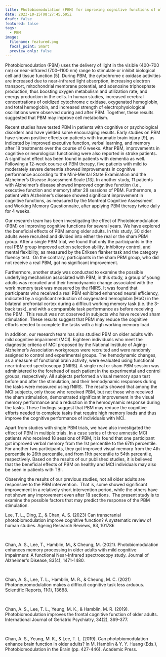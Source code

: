 ```yaml
---
title: Photobiomodulation (PBM) for improving cognitive functions of older adults
date: 2023-10-15T08:27:45.595Z
draft: false
featured: false
tags:
  - PBM
image:
  filename: featured.png
  focal_point: Smart
  preview_only: false
---
```

Photobiomodulation (PBM) uses the delivery of light in the visible (400–700 nm) or near-infrared (700–1100 nm) range to stimulate or inhibit biological cell and tissue function \[5]. During PBM, the cytochrome c oxidase activities are increased due to near-infrared light absorption, increasing electron transport, mitochondrial membrane potential, and adenosine triphosphate production, thus boosting oxygen metabolism and utilization rate, and energy production in the cells. In human studies, increased cerebral concentrations of oxidized cytochrome c oxidase, oxygenated hemoglobin, and total hemoglobin, and increased strength of electrophysiological oscillations were observed during and after PBM. Together, these results suggested that PBM may improve cell metabolism. 

Recent studies have tested PBM in patients with cognitive or psychological disorders and have yielded some encouraging results. Early studies on PBM have shown positive effects on patients with traumatic brain injury \[9], as indicated by improved executive function, verbal learning, and memory after 18 treatments over the course of 6 weeks. After PBM, improvements in cognitive or neurological functioning were also reported in stroke patients. A significant effect has been found in patients with dementia as well. Following a 12-week course of PBM therapy, five patients with mild to moderately severe dementia showed improvements in cognitive performance according to the Mini-Mental State Examination and the Alzheimer’s Disease Assessment Scale \[13]. In another study, 11 patients with Alzheimer’s disease showed improved cognitive function (i.e., executive function and memory) after 28 sessions of PBM. Furthermore, a patient with Alzheimer’s disease showed significant improvement in cognitive functions, as measured by the Montreal Cognitive Assessment and Working Memory Questionnaire, after applying PBM therapy twice daily for 4 weeks.  

Our research team has been investigating the effect of Photobiomodulation (PBM) on improving cognitive functions for several years. We have explored the beneficial effects of PBM among older adults. In this study, 30 older adults were recruited and divided into either the real or the sham PBM group. After a single PBM trial, we found that only the participants in the real PBM group improved action selection ability, inhibitory control, and mental flexibility, as measured by the Eriksen flanker task and the category fluency test.  On the contrary, participants in the sham PBM group, who did not receive a real PBM, got no significant improvement.

Furthermore, another study was conducted to examine the possible underlying mechanism associated with PBM, in this study, a group of young adults was recruited and their hemodynamic change associated with the work memory task was measured by the fNIRS. It was found that participants who received a real PBM exhibited enhanced neural efficiency, indicated by a significant reduction of oxygenated hemoglobin (HbO) in the bilateral prefrontal cortex during a difficult working memory task (i.e. the 3-back task), and with a comparable task performance as before receiving the PBM.  This result was not observed in subjects who have received sham stimulation. These results suggest that PBM may reduce the cognitive efforts needed to complete the tasks with a high working memory load.  

In addition, our research team has also studied PBM on older adults with mild cognitive impairment (MCI). Eighteen individuals who meet the diagnostic criteria of MCI proposed by the National Institute of Aging-Alzheimer’s Association workgroups were recruited and were randomly assigned to control and experimental groups. The hemodynamic changes, as a measure of functional brain activity, were evaluated using functional near-infrared spectroscopy (fNIRS). A single real or sham PBM session was administered to the forehead of each patient in the experimental and control groups, respectively. All subjects performed a visual memory span test before and after the stimulation, and their hemodynamic responses during the tasks were measured using fNIRS.  The results showed that among the MCI subjects, only those who received PBM, but not those who received the sham stimulation, demonstrated significant improvement in the visual memory performance and a reduction in the hemodynamic response during the tasks. These findings suggest that PBM may reduce the cognitive efforts needed to complete tasks that require high memory loads and thus improve the cognitive performance of individuals with MCI. 

Apart from studies with single PBM trials, we have also investigated the effect of PBM in multiple trials. In a case series of three amnestic MCI patients who received 18 sessions of PBM, it is found that one participant got improved verbal memory from the 1st percentile to the 67th percentile. For another two participants, they got improved visual memory from the 4th percentile to 26th percentile, and from 11th percentile to 54th percentile, respectively. Based on the results of our published studies, it is believed that the beneficial effects of PBM on healthy and MCI individuals may also be seen in patients with TBI. 

Observing the results of our previous studies, not all older adults are responsive to the PBM intervention.  That is, some showed significant improvement in a relatively short intervention period, while the others have not shown any improvement even after 18 sections.  The present study is to examine the possible factors that may predict the response of the PBM stimulation.



Lee, T. L., Ding, Z., & Chan, A. S. (2023) Can transcranial photobiomodulation improve cognitive function? A systematic review of human studies. Ageing Research Reviews, 83, 101786

 

Chan, A. S., Lee, T., Hamblin, M., & Cheung, M. (2021). Photobiomodulation enhances memory processing in older adults with mild cognitive impairment: A functional Near-Infrared spectroscopy study. Journal of Alzheimer's Disease, 83(4), 1471-1480. 

​

Chan, A. S., Lee, T. L., Hamblin, M. R., & Cheung, M. C. (2021) Photoneuromodulation makes a difficult cognitive task less arduous. Scientific Reports, 11(1), 13688.

​

Chan, A. S., Lee, T. L., Yeung, M. K., & Hamblin, M. R. (2019). Photobiomodulation improves the frontal cognitive function of older adults. International Journal of Geriatric Psychiatry, 34(2), 369-377.

​

Chan, A. S., Yeung, M. K., & Lee, T. L. (2019). Can photobiomodulation enhance brain function in older adults? In M. Hamblin & Y. Y. Huang (Eds.), Photobiomodulation in the Brain (pp. 427-446). Academic Press.

<!--EndFragment-->
